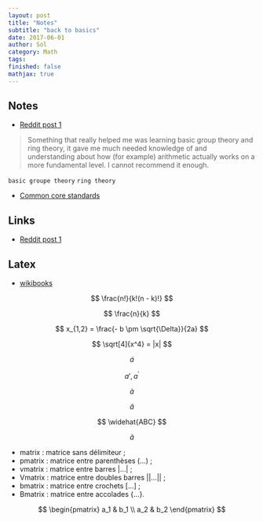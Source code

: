 ```yaml
---
layout: post
title: "Notes"
subtitle: "back to basics"
date: 2017-06-01
author: Sol
category: Math
tags: 
finished: false
mathjax: true
---
```


## Notes
* [Reddit post 1](https://www.reddit.com/r/math/comments/38tcj3/would_it_be_beneficial_to_relearn_math_from_the/)

> Something that really helped me was learning basic group theory and ring theory, it gave me much needed knowledge of and understanding about how (for example) arithmetic actually works on a more fundamental level. I cannot recommend it enough. 

`basic groupe theory`
`ring theory`

* [Common core standards](https://www.khanacademy.org/commoncore/map)



## Links
* [Reddit post 1](https://www.reddit.com/r/math/comments/38tcj3/would_it_be_beneficial_to_relearn_math_from_the/)


## Latex
* [wikibooks](https://fr.wikibooks.org/wiki/LaTeX/%C3%89crire_des_math%C3%A9matiques)

 $$ \frac{n!}{k!(n - k)!} $$

 $$ \frac{n}{k} $$


$$ x_{1,2} = \frac{- b \pm \sqrt{\Delta}}{2a} $$

$$ \sqrt[4]{x^4} = |x| $$

$$  \acute{a} 	 $$

$$  a', a^\prime  $$

$$  \grave{a}  $$

$$  \hat{a}  $$

$$  \widehat{ABC} $$

$$  \tilde{a} $$


* matrix : matrice sans délimiteur ;
* pmatrix : matrice entre parenthèses (…) ;
* vmatrix : matrice entre barres |…| ;
* Vmatrix : matrice entre doubles barres ||…|| ;
* bmatrix : matrice entre crochets […] ;
* Bmatrix : matrice entre accolades {…}.


$$
\begin{pmatrix}
   a_1 & b_1 \\
   a_2 & b_2 
\end{pmatrix}
$$